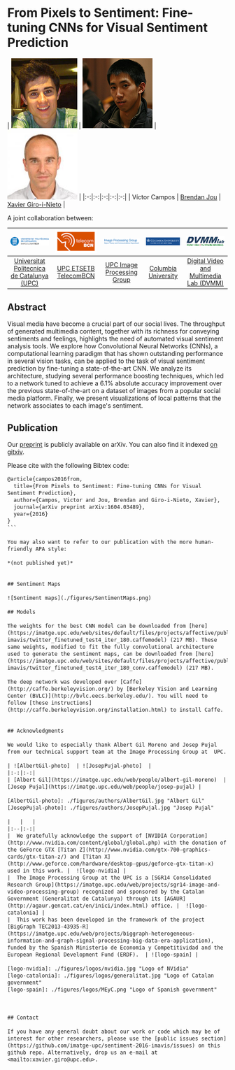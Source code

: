 # From Pixels to Sentiment: Fine-tuning CNNs for Visual Sentiment Prediction

| ![Víctor Campos][VictorCampos-photo]  | ![Brendan Jou][BrendanJou-photo] |  ![Xavier Giro-i-Nieto][XavierGiro-photo]  | 
|:-:|:-:|:-:|:-:|:-:|
| Víctor Campos | [Brendan Jou](http://www.ee.columbia.edu/~bjou/) |  [Xavier Giro-i-Nieto](https://imatge.upc.edu/web/people/xavier-giro) |


[VictorCampos-photo]: ./figures/authors/VictorCampos.jpg "Víctor Campos"
[BrendanJou-photo]: ./figures/authors/BrendanJou.png "Brendan Jou"
[XavierGiro-photo]: ./figures/authors/XavierGiro.jpg "Xavier Giro-i-Nieto"



A joint collaboration between:

|  ![logo-upc] | ![logo-etsetb] | ![logo-gpi] | ![logo-columbia] | ![logo-dvmmlab] |
|:-:|:-:|:-:|:-:|:-:|
| [Universitat Politecnica de Catalunya (UPC)](http://www.upc.edu/?set_language=en)   | [UPC ETSETB TelecomBCN](https://www.etsetb.upc.edu/en/)  | [UPC Image Processing Group](https://imatge.upc.edu/web/) | [Columbia University](https://www.columbia.edu/ ) | [Digital Video and Multimedia Lab (DVMM)](www.ee.columbia.edu/dvmm)  |

[logo-upc]: ./figures/logos/upc.jpg "Universitat Politècnica de Catalunya"
[logo-etsetb]: ./figures/logos/etsetb.png "ETSETB TelecomBCN"
[logo-gpi]: ./figures/logos/gpi.png "UPC Image Processing Group"
[logo-columbia]: ./figures/logos/columbia.png "Columbia University"
[logo-dvmmlab]: ./figures/logos/dvmm.gif "Digital Video and Multimedia Lab"


## Abstract
Visual media have become a crucial part of our social lives. The throughput of generated multimedia content, together with its richness for conveying sentiments and feelings, highlights the need of automated visual sentiment analysis tools. We explore how Convolutional Neural Networks (CNNs), a computational learning paradigm that has shown outstanding performance in several vision tasks, can be applied to the task of visual sentiment prediction by fine-tuning a state-of-the-art CNN. We analyze its architecture, studying several performance boosting techniques, which led to a network tuned to achieve a 6.1% absolute accuracy improvement over the previous state-of-the-art on a dataset of images from a popular social media platform. Finally, we present visualizations of local patterns that the network associates to each image's sentiment.


## Publication

Our [preprint](http://arxiv.org/abs/1604.03489) is publicly available on arXiv. You can also find it indexed [on gitxiv](http://gitxiv.com/posts/ruqRgXdPTHJ77LDEb/from-pixels-to-sentiment-fine-tuning-cnns-for-visual).


Please cite with the following Bibtex code:

````
@article{campos2016from,
  title={From Pixels to Sentiment: Fine-tuning CNNs for Visual Sentiment Prediction},
  author={Campos, Victor and Jou, Brendan and Giro-i-Nieto, Xavier},
  journal={arXiv preprint arXiv:1604.03489},
  year={2016}
}
```

You may also want to refer to our publication with the more human-friendly APA style:

*(not published yet)*


## Sentiment Maps

![Sentiment maps](./figures/SentimentMaps.png)

## Models

The weights for the best CNN model can be downloaded from [here](https://imatge.upc.edu/web/sites/default/files/projects/affective/public_html/2017-imavis/twitter_finetuned_test4_iter_180.caffemodel) (217 MB). These same weights, modified to fit the fully convolutional architecture used to generate the sentiment maps, can be downloaded from [here](https://imatge.upc.edu/web/sites/default/files/projects/affective/public_html/2017-imavis/twitter_finetuned_test4_iter_180_conv.caffemodel) (217 MB).

The deep network was developed over [Caffe](http://caffe.berkeleyvision.org/) by [Berkeley Vision and Learning Center (BVLC)](http://bvlc.eecs.berkeley.edu/). You will need to follow [these instructions](http://caffe.berkeleyvision.org/installation.html) to install Caffe.


## Acknowledgments

We would like to especially thank Albert Gil Moreno and Josep Pujal from our technical support team at the Image Processing Group at  UPC.

| ![AlbertGil-photo]  | ![JosepPujal-photo]  |
|:-:|:-:|
| [Albert Gil](https://imatge.upc.edu/web/people/albert-gil-moreno)  |  [Josep Pujal](https://imatge.upc.edu/web/people/josep-pujal) |

[AlbertGil-photo]: ./figures/authors/AlbertGil.jpg "Albert Gil"
[JosepPujal-photo]: ./figures/authors/JosepPujal.jpg "Josep Pujal"

|   |   |
|:--|:-:|
|  We gratefully acknowledge the support of [NVIDIA Corporation](http://www.nvidia.com/content/global/global.php) with the donation of the GeForce GTX [Titan Z](http://www.nvidia.com/gtx-700-graphics-cards/gtx-titan-z/) and [Titan X](http://www.geforce.com/hardware/desktop-gpus/geforce-gtx-titan-x) used in this work. |  ![logo-nvidia] |
|  The Image Processing Group at the UPC is a [SGR14 Consolidated Research Group](https://imatge.upc.edu/web/projects/sgr14-image-and-video-processing-group) recognized and sponsored by the Catalan Government (Generalitat de Catalunya) through its [AGAUR](http://agaur.gencat.cat/en/inici/index.html) office. |  ![logo-catalonia] |
|  This work has been developed in the framework of the project [BigGraph TEC2013-43935-R](https://imatge.upc.edu/web/projects/biggraph-heterogeneous-information-and-graph-signal-processing-big-data-era-application), funded by the Spanish Ministerio de Economía y Competitividad and the European Regional Development Fund (ERDF).  | ![logo-spain] | 

[logo-nvidia]: ./figures/logos/nvidia.jpg "Logo of NVidia"
[logo-catalonia]: ./figures/logos/generalitat.jpg "Logo of Catalan government"
[logo-spain]: ./figures/logos/MEyC.png "Logo of Spanish government"



## Contact

If you have any general doubt about our work or code which may be of interest for other researchers, please use the [public issues section](https://github.com/imatge-upc/sentiment-2016-imavis/issues) on this github repo. Alternatively, drop us an e-mail at <mailto:xavier.giro@upc.edu>.
